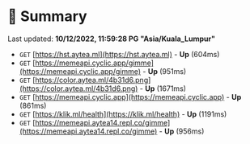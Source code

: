 # 📖 Summary
Last updated: **10/12/2022, 11:59:28 PG "Asia/Kuala_Lumpur"**

- `GET` [https://hst.aytea.ml](https://hst.aytea.ml) - **Up** (604ms)
- `GET` [https://memeapi.cyclic.app/gimme](https://memeapi.cyclic.app/gimme) - **Up** (951ms)
- `GET` [https://color.aytea.ml/4b31d6.png](https://color.aytea.ml/4b31d6.png) - **Up** (1671ms)
- `GET` [https://memeapi.cyclic.app](https://memeapi.cyclic.app) - **Up** (861ms)
- `GET` [https://klik.ml/health](https://klik.ml/health) - **Up** (1191ms)
- `GET` [https://memeapi.aytea14.repl.co/gimme](https://memeapi.aytea14.repl.co/gimme) - **Up** (956ms)
